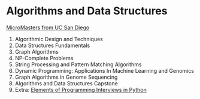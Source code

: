 # Algorithms and Data Structures

[MicroMasters from UC San Diego](https://www.edx.org/micromasters/ucsandiegox-algorithms-and-data-structures)

1. Algorithmic Design and Techniques
2. Data Structures Fundamentals
3. Graph Algorithms
4. NP-Complete Problems
5. String Processing and Pattern Matching Algorithms
6. Dynamic Programming: Applications In Machine Learning and Genomics
7. Graph Algorithms in Genome Sequencing
8. Algorithms and Data Structures Capstone
9. Extra: [Elements of Programming Interviews in Python](https://www.amazon.com/Elements-Programming-Interviews-Python-Insiders/dp/1537713949/)
